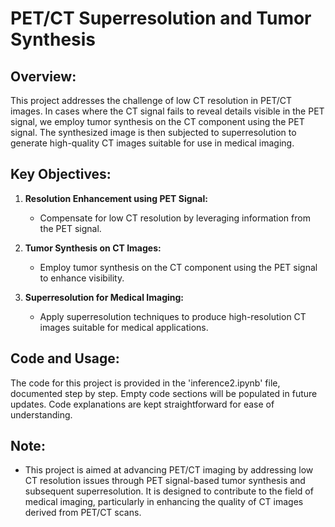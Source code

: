 # PET/CT Superresolution and Tumor Synthesis

## Overview:

This project addresses the challenge of low CT resolution in PET/CT images. In cases where the CT signal fails to reveal details visible in the PET signal, we employ tumor synthesis on the CT component using the PET signal. The synthesized image is then subjected to superresolution to generate high-quality CT images suitable for use in medical imaging.

## Key Objectives:

1. **Resolution Enhancement using PET Signal:**
   - Compensate for low CT resolution by leveraging information from the PET signal.

2. **Tumor Synthesis on CT Images:**
   - Employ tumor synthesis on the CT component using the PET signal to enhance visibility.

3. **Superresolution for Medical Imaging:**
   - Apply superresolution techniques to produce high-resolution CT images suitable for medical applications.

## Code and Usage:

The code for this project is provided in the 'inference2.ipynb' file, documented step by step. Empty code sections will be populated in future updates. Code explanations are kept straightforward for ease of understanding.

## Note:

- This project is aimed at advancing PET/CT imaging by addressing low CT resolution issues through PET signal-based tumor synthesis and subsequent superresolution. It is designed to contribute to the field of medical imaging, particularly in enhancing the quality of CT images derived from PET/CT scans.
